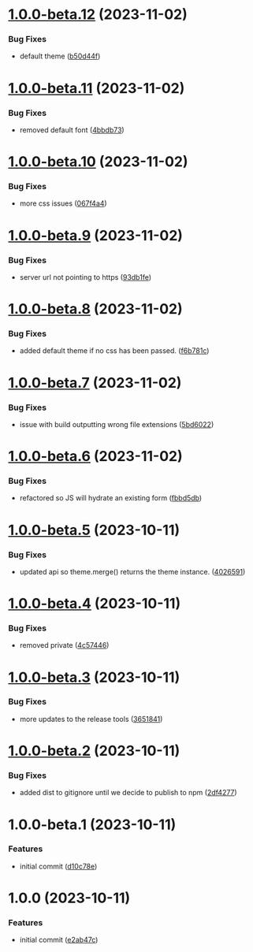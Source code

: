 # [1.0.0-beta.12](https://github.com/ActiveEngagement/listelixr-js/compare/v1.0.0-beta.11...v1.0.0-beta.12) (2023-11-02)


### Bug Fixes

* default theme ([b50d44f](https://github.com/ActiveEngagement/listelixr-js/commit/b50d44f1c1a832a43341c17454cf07eb7915e6ba))

# [1.0.0-beta.11](https://github.com/ActiveEngagement/listelixr-js/compare/v1.0.0-beta.10...v1.0.0-beta.11) (2023-11-02)


### Bug Fixes

* removed default font ([4bbdb73](https://github.com/ActiveEngagement/listelixr-js/commit/4bbdb73722a0c19e1553704d25bdef4aa44e1949))

# [1.0.0-beta.10](https://github.com/ActiveEngagement/listelixr-js/compare/v1.0.0-beta.9...v1.0.0-beta.10) (2023-11-02)


### Bug Fixes

* more css issues ([067f4a4](https://github.com/ActiveEngagement/listelixr-js/commit/067f4a4bc060491f6d2861d6e8b904a19d0267b6))

# [1.0.0-beta.9](https://github.com/ActiveEngagement/listelixr-js/compare/v1.0.0-beta.8...v1.0.0-beta.9) (2023-11-02)


### Bug Fixes

* server url not pointing to https ([93db1fe](https://github.com/ActiveEngagement/listelixr-js/commit/93db1fe190e17e37cd4dfdbed462391cb7515085))

# [1.0.0-beta.8](https://github.com/ActiveEngagement/listelixr-js/compare/v1.0.0-beta.7...v1.0.0-beta.8) (2023-11-02)


### Bug Fixes

* added default theme if no css has been passed. ([f6b781c](https://github.com/ActiveEngagement/listelixr-js/commit/f6b781c9dc0c70e9af3ecc079bf856d45f86004f))

# [1.0.0-beta.7](https://github.com/ActiveEngagement/listelixr-js/compare/v1.0.0-beta.6...v1.0.0-beta.7) (2023-11-02)


### Bug Fixes

* issue with build outputting wrong file extensions ([5bd6022](https://github.com/ActiveEngagement/listelixr-js/commit/5bd60226e094dd55db7aabc52436418d805080ad))

# [1.0.0-beta.6](https://github.com/ActiveEngagement/listelixr-js/compare/v1.0.0-beta.5...v1.0.0-beta.6) (2023-11-02)


### Bug Fixes

* refactored so JS will hydrate an existing form ([fbbd5db](https://github.com/ActiveEngagement/listelixr-js/commit/fbbd5db215784d79d6c1a7bf73a0be67694089e8))

# [1.0.0-beta.5](https://github.com/ActiveEngagement/listelixr-js/compare/v1.0.0-beta.4...v1.0.0-beta.5) (2023-10-11)


### Bug Fixes

* updated api so theme.merge() returns the theme instance. ([4026591](https://github.com/ActiveEngagement/listelixr-js/commit/40265913bcc6009172d9d65ce03a1dd234a1883f))

# [1.0.0-beta.4](https://github.com/ActiveEngagement/listelixr-js/compare/v1.0.0-beta.3...v1.0.0-beta.4) (2023-10-11)


### Bug Fixes

* removed private ([4c57446](https://github.com/ActiveEngagement/listelixr-js/commit/4c5744677c2250759c58218a090c5f07e72e10ef))

# [1.0.0-beta.3](https://github.com/ActiveEngagement/listelixr-js/compare/v1.0.0-beta.2...v1.0.0-beta.3) (2023-10-11)


### Bug Fixes

* more updates to the release tools ([3651841](https://github.com/ActiveEngagement/listelixr-js/commit/3651841aec3bc8480e35aea3878745bf03552318))

# [1.0.0-beta.2](https://github.com/ActiveEngagement/listelixr-js/compare/v1.0.0-beta.1...v1.0.0-beta.2) (2023-10-11)


### Bug Fixes

* added dist to gitignore until we decide to publish to npm ([2df4277](https://github.com/ActiveEngagement/listelixr-js/commit/2df4277adb7b1fca603d816f22f3bd825625efae))

# 1.0.0-beta.1 (2023-10-11)


### Features

* initial commit ([d10c78e](https://github.com/ActiveEngagement/listelixr-js/commit/d10c78efa55db20ae9d332df52d4ff2bb8ebc245))

# 1.0.0 (2023-10-11)


### Features

* initial commit ([e2ab47c](https://github.com/ActiveEngagement/listelixr-js/commit/e2ab47cb80f8128719ad992ea92cacbd78591fa0))

